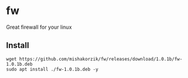 # fw
Great firewall for your linux

## Install
```
wget https://github.com/mishakorzik/fw/releases/download/1.0.1b/fw-1.0.1b.deb
sudo apt install ./fw-1.0.1b.deb -y
```
